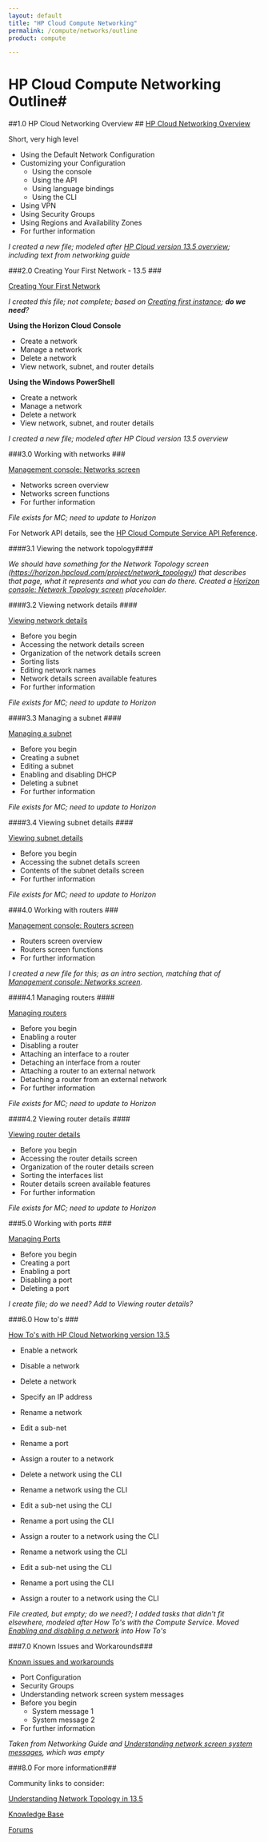 ```yaml
---
layout: default
title: "HP Cloud Compute Networking"
permalink: /compute/networks/outline
product: compute

---
```

# HP Cloud Compute Networking Outline#


##1.0 HP Cloud Networking Overview ##
[HP Cloud Networking Overview](/compute/networks/) 

Short, very high level

* Using the Default Network Configuration
* Customizing your Configuration
	* Using the console
	* Using the API
	* Using language bindings
	* Using the CLI
* Using VPN
* Using Security Groups
* Using Regions and Availability Zones
* For further information

*I created a new file; modeled after [HP Cloud version 13.5 overview](https://docs.hpcloud.com/version-overview); including text from networking guide*

###2.0 Creating Your First Network - 13.5 ###

[Creating Your First Network](/compute/networks/first-network/)

*I created this file; not complete; based on [Creating first instance](https://community.hpcloud.com/article/creating-your-first-instance-135); **do we need**?*

**Using the Horizon Cloud Console**

* Create a network
* Manage a network
* Delete a network
* View network, subnet, and router details

**Using the Windows PowerShell**

* Create a network
* Manage a network
* Delete a network
* View network, subnet, and router details

*I created a new file; modeled after HP Cloud version 13.5 overview*

###3.0 Working with networks ###

[Management console: Networks screen](/mc/compute/networks/)

- Networks screen overview
- Networks screen functions
- For further information

*File exists for MC; need to update to Horizon*

For Network API details, see the [HP Cloud Compute Service API Reference](https://docs.hpcloud.com/api/compute/#2.3Network).

####3.1 Viewing the network topology####

*We should have something for the Network Topology screen (https://horizon.hpcloud.com/project/network_topology/) that describes that page, what it represents and what you  can do there. Created a [Horizon console: Network Topology screen](/mc/compute/topology/) placeholder.*

####3.2 Viewing network details ####

[Viewing network details](/mc/compute/networks/mc.compute.networks.view-network)

- Before you begin
- Accessing the network details screen
- Organization of the network details screen
- Sorting lists
- Editing network names
- Network details screen available features
- For further information

*File exists for MC; need to update to Horizon*

####3.3 Managing a subnet ####

[Managing a subnet](/mc/compute/networks/manage-subnet)

- Before you begin
- Creating a subnet
- Editing a subnet
- Enabling and disabling DHCP
- Deleting a subnet
- For further information

*File exists for MC; need to update to Horizon*

####3.4 Viewing subnet details ####

[Viewing subnet details](/mc/compute/networks/mc.compute.networks.view-subnet)

- Before you begin
- Accessing the subnet details screen
- Contents of the subnet details screen
- For further information

*File exists for MC; need to update to Horizon*

###4.0 Working with routers ###

[Management console: Routers screen](/mc/compute/routers)

- Routers screen overview
- Routers screen functions
- For further information

*I created a new file for this; as an intro section, matching that of [Management console: Networks screen](/mc/compute/networks/).*

####4.1 Managing routers ####

[Managing routers](/mc/compute/networks/manage-routers)

- Before you begin
- Enabling a router
- Disabling a router
- Attaching an interface to a router
- Detaching an interface from a router
- Attaching a router to an external network
- Detaching a router from an external network
- For further information

*File exists for MC; need to update to Horizon*

####4.2 Viewing router details ####

[Viewing router details](/mc/compute/networks/mc.compute.networks.view-router)

- Before you begin
- Accessing the router details screen
- Organization of the router details screen
- Sorting the interfaces list
- Router details screen available features
- For further information

*File exists for MC; need to update to Horizon*

###5.0 Working with ports ###

[Managing Ports](/mc/compute/networks/manage-ports/)

- Before you begin
- Creating a port
- Enabling a port
- Disabling a port
- Deleting a port    

*I create file; do we need? Add to Viewing router details?*

###6.0 How to's ###

[How To's with HP Cloud Networking version 13.5](/compute/networks/howto/)

- Enable a network
- Disable a network
- Delete a network
- Specify an IP address
- Rename a network
- Edit a sub-net
- Rename a port
- Assign a router to a network
 
- Delete a network using the CLI
- Rename a network using the CLI
- Edit a sub-net using the CLI
- Rename a port using the CLI
- Assign a router to a network using the CLI
- Rename a network using the CLI
- Edit a sub-net using the CLI
- Rename a port using the CLI
- Assign a router to a network using the CLI


*File created, but empty; do we need?; I added tasks that didn't fit elsewhere, modeled after How To's with the Compute Service.* 
*Moved [Enabling and disabling a network](/mc/compute/networks/enable-network.md) into How To's*

###7.0 Known Issues and Workarounds###

[Known issues and workarounds](/compute/networks/issues/)

- Port Configuration
- Security Groups
- Understanding network screen system messages
- Before you begin
	- System message 1
	- System message 2
- For further information

*Taken from Networking Guide and [Understanding network screen system messages](/compute/networks/sys-messages), which was empty*	


###8.0 For more information###

Community links to consider:

[Understanding Network Topology in 13.5](https://community.hpcloud.com/article/understanding-network-topology-135)

[Knowledge Base](https://community.hpcloud.com/search/knowledge/network)

[Forums](https://community.hpcloud.com/search/forum/network)
